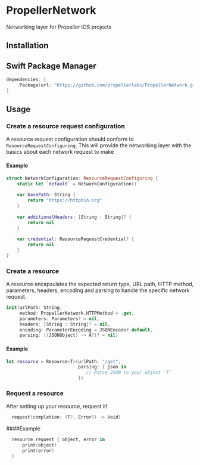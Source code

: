 # PropellerNetwork
Networking layer for Propeller iOS projects

## Installation

## Swift Package Manager

```Swift
dependencies: [
    .Package(url: "https://github.com/propellerlabs/PropellerNetwork.git", majorVersion: 1)
]
```

## Usage

### Create a resource request configuration
A resource request configuration should conform to `ResourceRequestConfiguring`. This will provide the networking layer with the basics about each network request to make

#### Example

``` Swift
struct NetworkConfiguration: ResourceRequestConfiguring {
    static let `default` = NetworkConfiguration()
    
    var basePath: String {
        return "https://httpbin.org"
    }
    
    var additionalHeaders: [String : String]? {
        return nil
    }
    
    var credential: ResourceRequestCredential? {
        return nil
    }
}
```

### Create a resource
A resource encapsulates the expected return type, URL path, HTTP method, parameters, headers, encoding and parsing to handle the specific network request.

``` Swift
init(urlPath: String, 
     method: PropellerNetwork.HTTPMethod = .get, 
     parameters: Parameters? = nil, 
     headers: [String : String]? = nil, 
     encoding: ParameterEncoding = JSONEncoder.default, 
     parsing: ((JSONObject) -> A?)? = nil)
```

#### Example
```Swift
let resource = Resource<T>(urlPath: "/get",
                           parsing: { json in
                              // Parse JSON to your object `T`
                           })
```

### Request a resource
After setting up your resource, request it!

```Swift
  request(completion: (T?, Error?) -> Void)
```

####Example
```Swift
  resource.request { object, error in
      print(object)
      print(error)
  }
```
